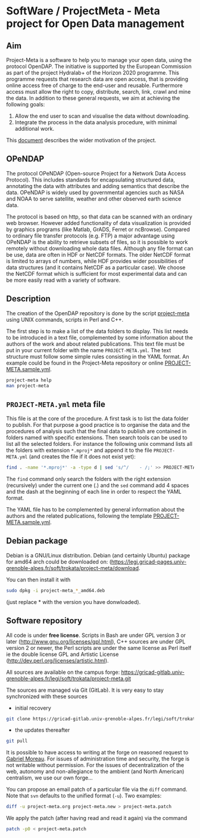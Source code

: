 # SoftWare / ProjectMeta - Meta project for Open Data management

## Aim

Project-Meta is a software to help you to manage your open data, using the protocol OpenDAP.
The initiative is supported by the European Commission as part of the project Hydralab+ of the Horizon 2020 programme.
This programme  requests that research data are open access, that is providing online access free of charge to the end-user and reusable.
Furthermore access must allow the right to copy, distribute, search, link, crawl and mine the data.
In addition to these general requests, we aim at achieving the following goals:

 1. Allow the end user to scan and visualise the data without downloading.
 1. Integrate the process in the data analysis procedure, with minimal additional work.

This [document](doc/OpenDAP_GM.pdf) describes the wider motivation of the project. 


## OPeNDAP

The protocol OPeNDAP (Open-source Project for a Network Data Access Protocol).
This includes standards for encapsulating structured data, annotating the data with attributes and adding semantics that describe the data.
OPeNDAP is widely used by governmental agencies such as NASA and NOAA to serve satellite, weather and other observed earth science data.

The protocol is based on http, so that data can be scanned with an ordinary web browser.
However added functionality of data visualization is provided by graphics programs (like Matlab, GrADS, Ferret or ncBrowse).
Compared to ordinary file transfer protocols (e.g. FTP) a major advantage using OPeNDAP is the ability to retrieve subsets of files, so it is possible to work remotely without downloading whole data files.
Although any file format can be use, data are often in HDF or NetCDF formats.
The older NetCDF format is limited to arrays of numbers, while HDF provides wider possibilities of data structures (and it contains NetCDF as a particular case).
We choose the NetCDF format which is sufficient for most experimental data and can be more easily read with a variety of software.


## Description

The creation of the OpenDAP repository is done
by the script [project-meta](https://legi.gricad-pages.univ-grenoble-alpes.fr/soft/trokata/project-meta/)
using UNIX commands, scripts in Perl and C++.

The first step is to make a list of the data folders to display.
This list needs to be introduced in a text file,
complemented by some information about the authors of the work and about related publications.
This text file must be put in your current folder with the name ```PROJECT-META.yml```.
The text structure must follow some simple rules consisting in the YAML format.
An example could be found in the Project-Meta repository or online
[PROJECT-META.sample.yml](https://legi.gricad-pages.univ-grenoble-alpes.fr/soft/trokata/project-meta/PROJECT-META.sample.yml).
```bash
project-meta help
man project-meta
```


## ```PROJECT-META.yml``` meta file

This file is at the core of the procedure.
A first task is to list the data folder to publish.
For that purpose a good practice is to organise the data and the procedures of analysis
such that the final data to publish are contained in folders named with specific extensions.
Then search tools can be used to list all the selected folders.
For instance the following unix command lists all the folders with extension ```*.mproj*```
and append it to the file ```PROJECT-META.yml``` (and creates the file if it does not exist yet):
```bash
find . -name '*.mproj*' -a -type d | sed 's/^/    - /;' >> PROJECT-META.yml
```
The ```find``` command only search the folders with the right extension (recursively)  under the current one (.)
and the ```sed``` command add 4 spaces and the dash at the beginning of each line in order to respect the YAML format.

The YAML file has to be complemented by general information about the authors and the related publications,
following the template [PROJECT-META.sample.yml](https://legi.gricad-pages.univ-grenoble-alpes.fr/soft/trokata/project-meta/PROJECT-META.sample.yml).


## Debian package

Debian is a GNU/Linux distribution.
Debian (and certainly Ubuntu) package for amd64 arch could be downloaded on: (https://legi.gricad-pages.univ-grenoble-alpes.fr/soft/trokata/project-meta/download.

You can then install it with

```bash
sudo dpkg -i project-meta_*_amd64.deb
```
(just replace * with the version you have donwloaded).


## Software repository

All code is under **free license**.
Scripts in Bash are under GPL version 3 or later (http://www.gnu.org/licenses/gpl.html),
C++ sources are under GPL version 2 or newer,
the Perl scripts are under the same license as Perl itself ie the double license GPL and Artistic License (http://dev.perl.org/licenses/artistic.html).

All sources are available on the campus forge: https://gricad-gitlab.univ-grenoble-alpes.fr/legi/soft/trokata/project-meta.git

The sources are managed via Git (GitLab).
It is very easy to stay synchronized with these sources

 * initial recovery
```bash
git clone https://gricad-gitlab.univ-grenoble-alpes.fr/legi/soft/trokata/project-meta.git
```
 * the updates thereafter
```bash
git pull
```

It is possible to have access to writing at the forge on reasoned request to [Gabriel Moreau](mailto:Gabriel.Moreau(A)legi.grenoble-inp.fr).
For issues of administration time and security, the forge is not writable without permission.
For the issues of decentralization of the web, autonomy and non-allegiance to the ambient (and North American) centralism, we use our own forge...

You can propose an email patch of a particular file via the ```diff``` command.
Note that ```svn``` defaults to the unified format (```-u```).
Two examples:
```bash
diff -u project-meta.org project-meta.new > project-meta.patch
```
We apply the patch (after having read and read it again) via the command
```bash
patch -p0 < project-meta.patch
```
